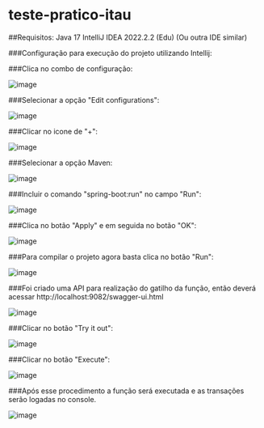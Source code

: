 # teste-pratico-itau


##Requisitos:
Java 17
IntelliJ IDEA 2022.2.2 (Edu) (Ou outra IDE similar)


###Configuração para execução do projeto utilizando Intellij:

###Clica no combo de configuração:

![image](https://github.com/sk4xd/teste-pratico-itau/assets/17811238/46e07aa9-07d5-4933-b09c-160362dc3dc0)

###Selecionar a opção "Edit configurations":

![image](https://github.com/sk4xd/teste-pratico-itau/assets/17811238/bb1bf14f-309c-4028-bedf-bc46089abb44)

###Clicar no icone de "+":

![image](https://github.com/sk4xd/teste-pratico-itau/assets/17811238/decc090e-2a55-4ca1-a6a8-bc3068448511)

###Selecionar a opção Maven:

![image](https://github.com/sk4xd/teste-pratico-itau/assets/17811238/16104af8-a3ee-443a-a19f-84c106e2f5c2)

###Incluir o comando "spring-boot:run" no campo "Run":

![image](https://github.com/sk4xd/teste-pratico-itau/assets/17811238/8a61e1bc-7357-46f5-a301-9191d0ae062b)

###Clica no botão "Apply" e em seguida no botão "OK":

![image](https://github.com/sk4xd/teste-pratico-itau/assets/17811238/3e889a52-a38a-4c78-bb41-a314611e5926)

###Para compilar o projeto agora basta clica no botão "Run":

![image](https://github.com/sk4xd/teste-pratico-itau/assets/17811238/0d42b4b6-ff34-4af6-8eac-9c4950ea7150)


###Foi criado uma API para realização do gatilho da função, então deverá acessar http://localhost:9082/swagger-ui.html

![image](https://github.com/sk4xd/teste-pratico-itau/assets/17811238/54abee1e-78a1-4639-8eff-13ed4a065467)

###Clicar no botão "Try it out":

![image](https://github.com/sk4xd/teste-pratico-itau/assets/17811238/d49468b4-bab8-49fe-9bb3-6bdfd4b9a76c)

###Clicar no botão "Execute":

![image](https://github.com/sk4xd/teste-pratico-itau/assets/17811238/e93e3404-fe35-4206-90b7-7c2de1484a7f)

###Após esse procedimento a função será executada e as transações serão logadas no console.

![image](https://github.com/sk4xd/teste-pratico-itau/assets/17811238/56146f81-3f02-47f0-aac9-8e4f86211f6a)




